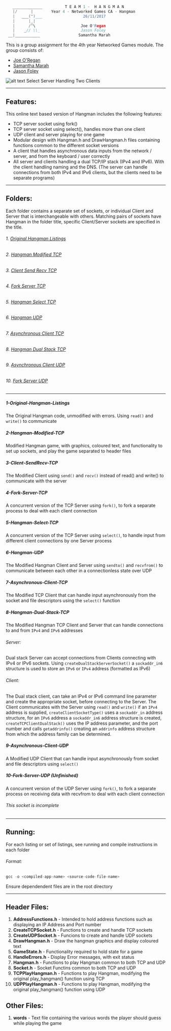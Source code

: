 ```c
   _____________          T E A M 1 -  H A N G M A N
   |/      |        Year 4 - Networked Games CA - Hangman
   |   ___(")___                  26/11/2017
   |      |_| 
   |      /^\                    Joe O'Regan
   |    _// \\_                  Jason Foley
 __|___________                 Samantha Marah
```

This is a group assignment for the 4th year Networked Games module. The group consists of:
  * [Joe O'Regan](https://github.com/joeaoregan)
  * [Samantha Marah](https://github.com/jasfoley)
  * [Jason Foley](https://github.com/samanthamarah)

![alt text](https://raw.githubusercontent.com/joeaoregan/Yr4-NetworkGames-Hangman/master/Screenshots/5HangmanSelectTCP.png "Select Server Handling 2 Clients")
Select Server Handling Two Clients

---

## Features:

This online text based version of Hangman includes the following features:
  * TCP server socket using fork()
  * TCP server socket using select(), handles more than one client
  * UDP client and server playing for one game
  * Modular design with Hangman.h and DrawHangman.h files containing functions common to the different socket versions
  * A client that handles asynchronous data inputs from the network / server, and from the keyboard / user correctly
  * All server and clients handling a dual TCP/IP stack (IPv4 and IPv6). With the client handling naming and the DNS.
    (The server can handle connections from both IPv4 and IPv6 clients, but the clients need to be separate programs)

---

## Folders:

Each folder contains a separate set of sockets, or individual Client and Server that is interchangeable with others.
Matching pairs of sockets have Hangman in the folder title, specific Client/Server sockets are specified in the title.

######  1. [Original Hangman Listings](https://github.com/joeaoregan/Yr4-NetworkGames-Hangman/tree/master/01-Original-Hangman-Listings)
######  2. [Hangman Modified TCP](https://github.com/joeaoregan/Yr4-NetworkGames-Hangman/tree/master/02-Hangman-Modified-TCP)
######  3. [Client Send Recv TCP](https://github.com/joeaoregan/Yr4-NetworkGames-Hangman/tree/master/03-Client-SendRecv-TCP)
######  4. [Fork Server TCP](https://github.com/joeaoregan/Yr4-NetworkGames-Hangman/tree/master/04-Fork-Server-TCP)
######  5. [Hangman Select TCP](https://github.com/joeaoregan/Yr4-NetworkGames-Hangman/tree/master/05-Hangman-Select-TCP)
######  6. [Hangman UDP](https://github.com/joeaoregan/Yr4-NetworkGames-Hangman/tree/master/06-Hangman-UDP)
######  7. [Asynchronous Client TCP](https://github.com/joeaoregan/Yr4-NetworkGames-Hangman/tree/master/07-Asynchronous-Client-TCP)
######  8. [Hangman Dual Stack TCP](https://github.com/joeaoregan/Yr4-NetworkGames-Hangman/tree/master/08-Hangman-Dual-Stack-TCP)
######  9. [Asynchronous Client UDP](https://github.com/joeaoregan/Yr4-NetworkGames-Hangman/tree/master/09-Asynchronous-Client-UDP)
######  10. [Fork Server UDP](https://github.com/joeaoregan/Yr4-NetworkGames-Hangman/tree/master/10-Fork-Server-UDP)

---

##### 1-Original-Hangman-Listings

The Original Hangman code, unmodified with errors. Using `read()` and `write()` to communicate

##### 2-Hangman-Modified-TCP

Modified Hangman game, with graphics, coloured text, and functionality to set up sockets, and play the game separated to header files

##### 3-Client-SendRecv-TCP

The Modified Client using `send()` and `recv()` instead of read() and write() to communicate with the server

##### 4-Fork-Server-TCP

A concurrent version of the TCP Server using `fork()`, to fork a separate process to deal with each client connection

##### 5-Hangman-Select-TCP

A concurrent version of the TCP Server using `select()`, to handle input from different client connections by one Server process

##### 6-Hangman-UDP

The Modified Hangman Client and Server using `sendto()` and `recvfrom()` to communicate between each other in a connectionless state over UDP

##### 7-Asynchronous-Client-TCP

The Modified TCP Client that can handle input asynchronously from the socket and file descriptors using the `select()` function

##### 8-Hangman-Dual-Stack-TCP

The Modified Hangman TCP Client and Server that can handle connections to and from `IPv4` and `IPv6` addresses

###### Server:

Dual stack Server can accept connections from Clients connecting with IPv4 or IPv6 sockets. 
Using `createDualStackServerSocket()` a `sockaddr_in6` structure is used to store an `IPv6` or `IPv4` address (formatted as IPv6)

###### Client:

The Dual stack client, can take an IPv4 or IPv6 command line parameter and create the appropriate socket, before connecting to the Server. 
The Client communicates with the Server using `read()` and `write()` if an `IPv4` address is supplied, 
`createClientSocketType()` uses a `sockaddr_in` address structure, for an `IPv6` address a `sockaddr_in6` address structure is created, 
`createTCPClientDualStack()` uses the IP address parameter, and the port number and calls `getaddrinfo()` 
creating an `addrinfo` address structure from which the address family can be determined.

##### 9-Asynchronous-Client-UDP

A Modified UDP Client that can handle input asynchronously from socket and file descriptors using `select()`

##### 10-Fork-Server-UDP (Unfinished)

A concurrent version of the UDP Server using `fork()`, to fork a separate process on receiving data with recvfrom to deal with each client connection

###### This socket is incomplete

---

## Running:

For each listing or set of listings, see running and compile instructions in each folder
###### Format:
```c
gcc -o <compiled-app-name> <source-code-file-name>
```
Ensure dependendent files are in the root directory

---

## Header Files:

1. **AddressFunctions.h** - Intended to hold address functions such as displaying an IP Address and Port number
2. **CreateTCPSocket.h** - Functions to create and handle TCP sockets
3. **CreateUDPSocket.h** - Funcions to create and handle UDP sockets
4. **DrawHangman.h** - Draw the hangman graphics and display coloured text
5. **GameState.h** - Functionality required to hold state for a game
6. **HandleErrors.h** - Display Error messages, with exit status 
7. **Hangman.h** - Functions to play Hangman common to both TCP and UDP
8. **Socket.h**	- Socket Functins common to both TCP and UDP
9. **TCPPlayHangman.h**	- Functions to play Hangman, modifying the original play_hangman() function using TCP
10. **UDPPlayHangman.h** - Functions to play Hangman, modifying the original play_hangman() function using UDP

## Other Files:

1. **words** - Text file containing the various words the player should guess while playing the game
